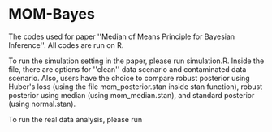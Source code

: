 # MOM-Bayes

The codes used for paper ''Median of Means Principle for Bayesian Inference''. All codes are run on R.

To run the simulation setting in the paper, please run simulation.R. Inside the file, there are options for ''clean'' data scenario and contaminated data scenario. Also, users have the choice to compare robust posterior using Huber's loss (using the file mom_posterior.stan inside stan function), robust posterior using median (using mom_median.stan), and standard posterior (using normal.stan).

To run the real data analysis, please run
